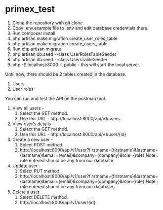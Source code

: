 # primex_test

1. Clone the repository with git clone.
2. Copy .env.example file to .env and edit database credentials there.
3. Run composer install
4. php artisan make:migration create_user_roles_table
5. php artisan make:migration create_users_table
6. Run php artisan migrate
7. php artisan db:seed --class UserRolesTableSeeder
8. php artisan db:seed --class UsersTableSeeder
9. php -S localhost:8000 -t public - this will start the local server.

Until now, there should be 2 tables created in the database.
1. Users
2. User roles

You can run and test the API on the postman tool. 
1. View all users - 
      1) Select the GET method.
      2) Use this URL - http://localhost:8000/api/v1/users.
2. View user's details - 
      1) Select the GET method.
      2) Use this URL - http://localhost:8000/api/v1/user/{id}
3. Create a new user - 
      1) Select POST method.
      2) http://localhost:8000/api/v1/user?firstname={firstname}&lastname={lastname}&email={email}&company={company}&role={role}
      Note : role entered should be any from our database.
4. Update user -    
      1) Select PUT method.
      2) http://localhost:8000/api/v1/user?firstname={firstname}&lastname={lastname}&email={email}&company={company}&role={role}
      Note : role entered should be any from our database.
5. Delete a user
      1) Select DELETE method.
      2) http://localhost:8000/api/v1/user/{id}
